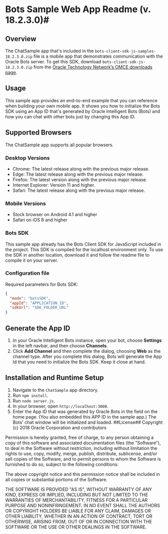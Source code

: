 # Bots Sample Web App Readme (v. 18.2.3.0)#
## Overview ##
The ChatSample app that's included in the `bots-client-sdk-js-samples-18.2.3.0.zip` file is a mobile app that demonstrates communication with the Oracle Bots server. To get this SDK, download `bots-client-sdk-js-18.2.3.0.zip` from the [Oracle Technology Network’s OMCE downloads page](http://www.oracle.com/technetwork/topics/cloud/downloads/mobile-suite-3636471.html).
## Usage ##
This sample app provides an end-to-end example that you can reference when building your own mobile app. It shows you how to initialize the Bots SDK using an App ID that's generated by Oracle Intelligent Bots (Bots) and how you can chat with other bots just by changing this App ID.
## Supported Browsers ##

The ChatSample app supports all popular browsers.
### Desktop Versions ###
- Chrome: The latest release along with the previous major release.
- Edge: The latest release along with the previous major release.
- Firefox: The latest version along with the previous major release.
- Internet Explorer: Version 11 and higher.
- Safari: The latest release along with the previous major release.
### Mobile Versions ###
- Stock browser on Android 4.1 and higher
- Safari on iOS 8 and higher
### Bots SDK
This sample app already has the Bots Client SDK for JavaScript included in the project. This SDK is compiled for the localhost environment only.
To use the SDK in another location, download it and  follow the readme file to compile it on your server.

### Configuration file
Required parameters for Bots SDK:
```json
{
  "mode": "botsSDK",
  "appId": "APPLICATION_ID",
  "sdkUrl": "SDK_FOLDER_URL"
}
```

## Generate the App ID ##
1. In your Oracle Intelligent Bots instance, open your bot, choose **Settings** in the left navbar, and then choose **Channels**.
1. Click **Add Channel** and then complete the dialog, choosing **Web** as the channel type. After you complete this dialog, Bots will generate the App Id that you need to initialize the Bots SDK. Keep it close at hand.
## Installation and Runtime Setup ##
1. Navigate to the `ChatSample` app directory.
1. Run `npm install`.
1. Run `node server.js`.
1. In your browser, open `http://localhost:3000`.
1. Enter the App ID that was generated by Oracle Bots in the field on the home page. (You also embedded this APP ID in the sample app.) The Bots' chat window will be initialized and loaded.
##License##
Copyright (c) 2018 Oracle Corporation and contributors

Permission is hereby granted, free of charge, to any person obtaining a copy of this software and associated documentation files (the "Software"), to deal in the Software without restriction, including without limitation the rights to use, copy, modify, merge, publish, distribute, sublicense, and/or sell copies of the Software, and to permit persons to whom the Software is furnished to do so, subject to the following conditions:

The above copyright notice and this permission notice shall be included in all copies or substantial portions of the Software.

THE SOFTWARE IS PROVIDED "AS IS", WITHOUT WARRANTY OF ANY KIND, EXPRESS OR IMPLIED, INCLUDING BUT NOT LIMITED TO THE WARRANTIES OF MERCHANTABILITY, FITNESS FOR A PARTICULAR PURPOSE AND NONINFRINGEMENT. IN NO EVENT SHALL THE AUTHORS OR COPYRIGHT HOLDERS BE LIABLE FOR ANY CLAIM, DAMAGES OR OTHER LIABILITY, WHETHER IN AN ACTION OF CONTRACT, TORT OR OTHERWISE, ARISING FROM, OUT OF OR IN CONNECTION WITH THE SOFTWARE OR THE USE OR OTHER DEALINGS IN THE SOFTWARE.